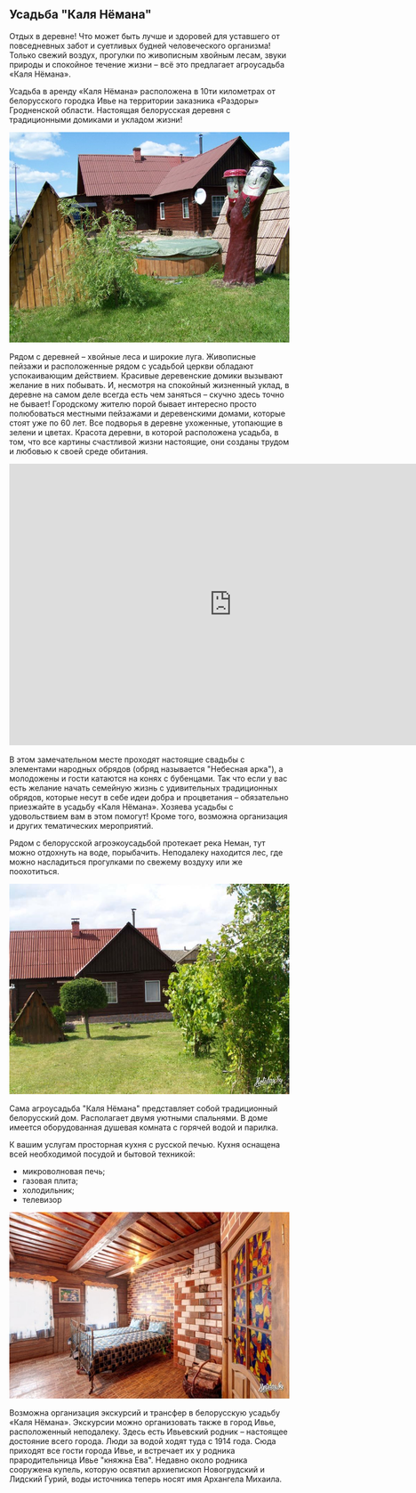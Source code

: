 ## Усадьба  "Каля Нёмана"

Отдых в деревне! Что может быть лучше и здоровей для уставшего от повседневных забот и суетливых будней человеческого организма! Только свежий воздух, прогулки по живописным хвойным лесам, звуки природы и спокойное течение жизни – всё это предлагает агроусадьба «Каля Нёмана».

Усадьба в аренду «Каля Нёмана» расположена в 10ти километрах от белорусского городка Ивье на территории заказника «Раздоры» Гродненской области. Настоящая белорусская деревня с традиционными домиками и укладом жизни!

<img width="700px" src="/neman.jpg"  alt="WebSite Logo" />

Рядом с деревней – хвойные леса и широкие луга. Живописные пейзажи и расположенные рядом с усадьбой церкви обладают успокаивающим действием. Красивые деревенские домики вызывают желание в них побывать. И, несмотря на спокойный жизненный уклад, в деревне на самом деле всегда есть чем заняться – скучно здесь точно не бывает! Городскому жителю порой бывает интересно просто полюбоваться местными пейзажами и деревенскими домами, которые стоят уже по 60 лет. Все подворья в деревне ухоженные, утопающие в зелени и цветах. Красота деревни, в которой расположена усадьба, в том, что все картины счастливой жизни настоящие, они созданы трудом и любовью к своей среде обитания.

<iframe width="800" height="506" src="https://www.youtube.com/embed/cESbsQX13Yk" title="Проект "Туризм без чемодана. Ивье" frameborder="0" allow="accelerometer; autoplay; clipboard-write; encrypted-media; gyroscope; picture-in-picture" allowfullscreen></iframe>

В этом замечательном месте проходят настоящие свадьбы с элементами народных обрядов (обряд называется "Небесная арка"), а молодожены и гости катаются на конях с бубенцами. Так что если у вас есть желание начать семейную жизнь с удивительных традиционных обрядов, которые несут в себе идеи добра и процветания – обязательно приезжайте в усадьбу «Каля Нёмана». Хозяева усадьбы с удовольствием вам в этом помогут! Кроме того, возможна организация и других тематических мероприятий.

Рядом с белорусской агроэкоусадьбой протекает река Неман, тут можно отдохнуть на воде, порыбачить. Неподалеку находится лес, где можно насладиться прогулками по свежему воздуху или же поохотиться.

<img width="700px" src="/neman1.jpeg"  alt="WebSite Logo" />

Сама агроусадьба "Каля Нёмана" представляет собой традиционный белорусский дом. Располагает двумя уютными спальнями. В доме имеется оборудованная душевая комната с горячей водой и парилка.

К вашим услугам просторная кухня с русской печью. Кухня оснащена всей необходимой посудой и бытовой техникой:
- микроволновая печь;
- газовая плита;
- холодильник;
- телевизор

<img width="700px" src="/neman2.jpg"  alt="WebSite Logo" />

Возможна организация экскурсий и трансфер в белорусскую усадьбу «Каля Нёмана». Экскурсии можно организовать также в город Ивье, расположенный неподалеку. Здесь есть Ивьевский родник – настоящее достояние всего города. Люди за водой ходят туда с 1914 года. Сюда приходят все гости города Ивье, и встречает их у родника прародительница Ивье "княжна Ева". Недавно около родника сооружена купель, которую освятил архиепископ Новогрудский и Лидский Гурий, воды источника теперь носят имя Архангела Михаила.